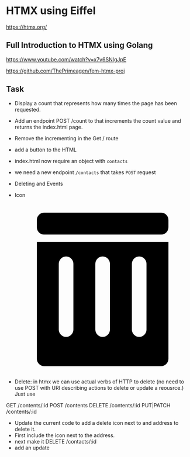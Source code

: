 # HTMX using Eiffel 

https://htmx.org/

## Full Introduction to HTMX using Golang

https://www.youtube.com/watch?v=x7v6SNIgJpE



https://github.com/ThePrimeagen/fem-htmx-proj

## Task
- Display a count that represents how many times the page has been requested.

- Add an endpoint POST /count to that increments the count value and returns the index.html page.
- Remove the incrementing in the Get / route
- add a button to the HTML 

- index.html now require an object with `contacts`
- we need a new endpoint `/contacts` that takes `POST` request

- Deleting and Events

- Icon
   <svg xmlns="http://www.w3.org/2000/svg" viewBox="0 0 24 24">
            <path fill="none" d="M0 0h24v24H0z"/>
            <path d="M4 2h16a1 1 0 011 1v1a1 1 0 01-1 1H4a1 1 0 01-1-1V3a1 1 0 011-1zM3 6h18v16a1 1 0 01-1 1H4a1 1 0 01-1-1V6zm3 3v9a1 1 0 002 0v-9a1 1 0 00-2 0zm5 0v9a1 1 0 002 0v-9a1 1 0 00-2 0zm5 0v9a1 1 0 002 0v-9a1 1 0 00-2 0z"/>
    </svg>

- Delete: in htmx we can use actual verbs of HTTP to delete (no need to use POST with URI describing actions to delete or update a reousrce.) Just use

GET /contents/:id
POST /contents
DELETE /contents/:id
PUT|PATCH /contents/:id
    
- Update the current code to add a delete icon next to and address to delete it.
- First include the icon next to the address.
- next make it DELETE /contacts/:id
- add an update 

